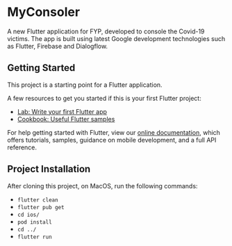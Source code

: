 # MyConsoler

A new Flutter application for FYP, developed to console the Covid-19 victims. The app is built using latest Google development technologies such as Flutter, Firebase and Dialogflow.

## Getting Started

This project is a starting point for a Flutter application.

A few resources to get you started if this is your first Flutter project:

- [Lab: Write your first Flutter app](https://flutter.dev/docs/get-started/codelab)
- [Cookbook: Useful Flutter samples](https://flutter.dev/docs/cookbook)

For help getting started with Flutter, view our
[online documentation](https://flutter.dev/docs), which offers tutorials,
samples, guidance on mobile development, and a full API reference.

## Project Installation

After cloning this project, on MacOS, run the following commands:
- `flutter clean`
- `flutter pub get`
- `cd ios/`
- `pod install`
- `cd ../`
- `flutter run`
